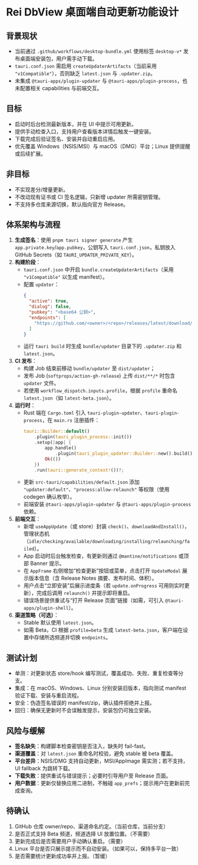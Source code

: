# Rei DbView 桌面端自动更新功能设计

## 背景现状

- 当前通过 `.github/workflows/desktop-bundle.yml` 使用标签 `desktop-v*` 发布桌面端安装包，用户需手动下载。
- `tauri.conf.json` 需启用 `createUpdaterArtifacts`（当前采用 `"v1Compatible"`），否则缺乏 `latest.json` 与 `.updater.zip`。
- 未集成 `@tauri-apps/plugin-updater` 与 `@tauri-apps/plugin-process`，也未配置相关 capabilities 与前端交互。

## 目标

- 启动时后台检测最新版本，并在 UI 中提示可用更新。
- 提供手动检查入口，支持用户查看版本详情后触发一键安装。
- 下载完成后验证签名、安装并自动重启应用。
- 优先覆盖 Windows（NSIS/MSI）与 macOS（DMG）平台；Linux 提供提醒或后续扩展。

## 非目标

- 不实现差分/增量更新。
- 不改动现有证书或 CI 签名逻辑，只新增 updater 所需密钥管理。
- 不支持多仓库来源切换，默认指向官方 Release。

## 体系架构与流程

1. **生成签名**：使用 `pnpm tauri signer generate` 产生 `app.private.key`/`app.pubkey`，公钥写入 `tauri.conf.json`，私钥放入 GitHub Secrets（如 `TAURI_UPDATER_PRIVATE_KEY`）。
2. **构建阶段**：
   - `tauri.conf.json` 中开启 `bundle.createUpdaterArtifacts`（采用 `"v1Compatible"` 以生成 manifest）。
   - 配置 `updater`：
     ```json
     {
       "active": true,
       "dialog": false,
       "pubkey": "<base64 公钥>",
       "endpoints": [
         "https://github.com/<owner>/<repo>/releases/latest/download/latest.json"
       ]
     }
     ```
   - 运行 `tauri build` 时生成 `bundle/updater` 目录下的 `.updater.zip` 和 `latest.json`。
3. **CI 发布**：
   - 构建 Job 结束前移动 `bundle/updater` 至 `dist/updater`；
   - 发布 Job (`softprops/action-gh-release`) 上传 `dist/**/*` 时包含 `updater` 文件。
   - 若使用 `workflow_dispatch.inputs.profile`，根据 `profile` 重命名 `latest.json`（如 `latest-beta.json`）。
4. **运行时**：
   - Rust 端在 `Cargo.toml` 引入 `tauri-plugin-updater`、`tauri-plugin-process`，在 `main.rs` 注册插件：
     ```rust
     tauri::Builder::default()
         .plugin(tauri_plugin_process::init())
         .setup(|app| {
             app.handle()
                 .plugin(tauri_plugin_updater::Builder::new().build())?;
             Ok(())
         })
         .run(tauri::generate_context!())?;
     ```
   - 更新 `src-tauri/capabilities/default.json` 添加 `"updater:default"`、`"process:allow-relaunch"` 等权限（使用 codegen 确认枚举）。
   - 前端安装 `@tauri-apps/plugin-updater` 与 `@tauri-apps/plugin-process` 依赖。
5. **前端交互**：
   - 新增 `useAppUpdate`（或 store）封装 `check()`、`downloadAndInstall()`，管理状态机（`idle/checking/available/downloading/installing/relaunching/failed`）。
   - App 启动时后台触发检查，有更新则通过 `@mantine/notifications` 或顶部 Banner 提示。
   - 在 `AppFrame` 右侧增加“检查更新”按钮或菜单，点击打开 `UpdateModal` 展示版本信息（含 Release Notes 摘要、发布时间、体积）。
   - 用户点击“立即安装”后展示进度条（若 `update.onProgress` 可用则实时更新），完成后调用 `relaunch()` 并提示即将重启。
   - 错误场景提供重试与“打开 Release 页面”链接（如需，可引入 `@tauri-apps/plugin-shell`）。
6. **渠道策略（可选）**：
   - Stable 默认使用 `latest.json`。
   - 如需 Beta，CI 根据 `profile=beta` 生成 `latest-beta.json`，客户端在设置中存储所选频道并切换 `endpoints`。

## 测试计划

- 单测：对更新状态 store/hook 编写测试，覆盖成功、失败、重复检查等分支。
- 集成：在 macOS、Windows、Linux 分别安装旧版本，指向测试 manifest 验证下载、安装与重启流程。
- 安全：伪造签名错误的 manifest/zip，确认插件拒绝并上报。
- 回归：确保无更新时不会误触发提示，安装包仍可独立安装。

## 风险与缓解

- **签名缺失**：构建脚本检查密钥是否注入，缺失时 fail-fast。
- **渠道覆盖**：对 `latest.json` 重命名时校验，避免 stable 被 beta 覆盖。
- **平台差异**：NSIS/DMG 支持自动更新，MSI/AppImage 需实测；若不支持，UI fallback 为跳转下载。
- **下载失败**：提供重试与错误提示；必要时引导用户至 Release 页面。
- **用户数据**：更新仅替换应用二进制，不触碰 `app_prefs`；提示用户在更新前完成查询。

## 待确认

1. GitHub 仓库 owner/repo、渠道命名约定。（当前仓库，当前分支）
2. 是否正式支持 Beta 频道，频道选择 UI 放置位置。（不需要）
3. 更新完成后是否需要用户手动确认重启。（需要）
4. Linux 平台是否只展示提示而不自动安装。（如果可以，保持多平台一致）
5. 是否需要统计更新成功率并上报。（暂缓）
